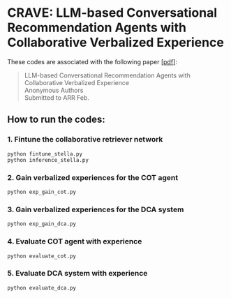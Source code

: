 # CRAVE: LLM-based Conversational Recommendation Agents with Collaborative Verbalized Experience

These codes are associated with the following paper [[pdf]]():

>LLM-based Conversational Recommendation Agents with Collaborative Verbalized Experience    
>Anonymous Authors    
>Submitted to ARR Feb.    

## How to run the codes:

### 1. Fintune the collaborative retriever network    
```python fintune_stella.py```   
```python inference_stella.py```


### 2. Gain verbalized experiences for the COT agent    
```python exp_gain_cot.py```


### 3. Gain verbalized experiences for the DCA system    
```python exp_gain_dca.py```


### 4. Evaluate COT agent with experience    
```python evaluate_cot.py```


### 5. Evaluate DCA system with experience   
```python evaluate_dca.py```
